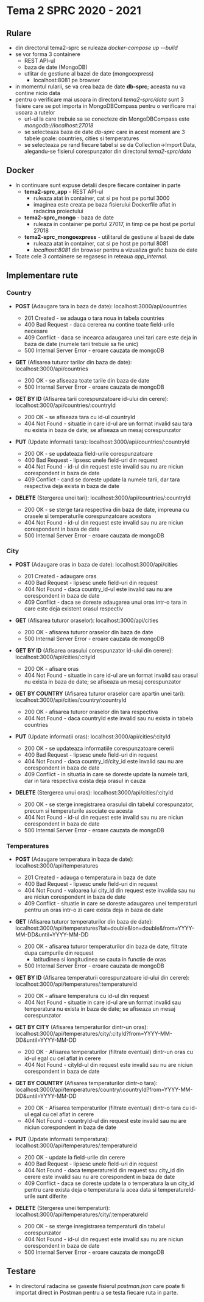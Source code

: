# Tema 2 SPRC 2020 - 2021

## Rulare
* din directorul tema2-sprc se ruleaza *docker-compose up --build*
* se vor forma 3 containere
  * REST API-ul
  * baza de date (MongoDB)
  * utlitar de gestiune al bazei de date (mongoexpress)
    * localhost:8081 pe browser 
* in momentul rularii, se va crea baza de date **db-sprc**; aceasta nu va contine nicio data
* pentru o verificare mai usoara in directorul *tema2-sprc/data* sunt 3 fisiere care se pot importa in MongoDBCompass pentru o verificare mai usoara a rutelor
  * url-ul la care trebuie sa se conecteze din MongoDBCompass este *mongodb://localhost:27018*
  * se selecteaza baza de date *db-sprc* care in acest moment are 3 tabele goale: countries, cities si temperatures
  * se selecteaza pe rand fiecare tabel si se da Collection->Import Data, alegandu-se fisierul corespunzator din directorul *tema2-sprc/data*

## Docker
* In continuare sunt expuse detalii despre fiecare container in parte
  * **tema2-sprc_app** - REST API-ul
    * ruleaza atat in container, cat si pe host pe portul 3000 
    * imaginea este creata pe baza fisierului Dockerfile aflat in radacina proiectului
  * **tema2-sprc_mongo** - baza de date
    * ruleaza in container pe portul 27017, in timp ce pe host pe portul 27018
  * **tema2-sprc_mongoexpress** - utilitarul de gestiune al bazei de date
    * ruleaza atat in container, cat si pe host pe portul 8081
    * *localhost:8081* din browser pentru a vizualiza grafic baza de date
* Toate cele 3 containere se regasesc in reteaua *app_internal*.

## Implementare rute

### Country

* **POST** (Adaugare tara in baza de date): localhost:3000/api/countries
  * 201 Created - se adauga o tara noua in tabela countries
  * 400 Bad Request - daca cererea nu contine toate field-urile necesare
  * 409 Conflict - daca se incearca adaugarea unei tari care este deja in baza de date (numele tarii trebuie sa fie unic)
  * 500 Internal Server Error - eroare cauzata de mongoDB

* **GET** (Afisarea tuturor tarilor din baza de date): localhost:3000/api/countries
  * 200 OK - se afiseaza toate tarile din baza de date
  * 500 Internal Server Error - eroare cauzata de mongoDB

* **GET BY ID** (Afisarea tarii corespunzatoare id-ului din cerere): localhost:3000/api/countries/:countryId
  * 200 OK - se afiseaza tara cu id-ul countryId
  * 404 Not Found - situatie in care id-ul are un format invalid sau tara nu exista in baza de date; se afiseaza un mesaj corespunzator

* **PUT** (Update informatii tara): localhost:3000/api/countries/:countryId
  * 200 OK - se updateaza field-urile corespunzatoare
  * 400 Bad Request - lipsesc unele field-uri din request
  * 404 Not Found - id-ul din request este invalid sau nu are niciun corespondent in baza de date
  * 409 Conflict - cand se doreste update la numele tarii, dar tara respectiva deja exista in baza de date

* **DELETE** (Stergerea unei tari): localhost:3000/api/countries/:countryId
  * 200 OK - se sterge tara respectiva din baza de date, impreuna cu orasele si temperaturile corespunzatoare acestora
  * 404 Not Found - id-ul din request este invalid sau nu are niciun corespondent in baza de date
  * 500 Internal Server Error - eroare cauzata de mongoDB

### City

* **POST** (Adaugare oras in baza de date): localhost:3000/api/cities
  * 201 Created - adaugare oras
  * 400 Bad Request - lipsesc unele field-uri din request
  * 404 Not Found - daca country_id-ul este invalid sau nu are corespondent in baza de date
  * 409 Conflict - daca se doreste adaugarea unui oras intr-o tara in care este deja existent orasul respectiv

* **GET** (Afisarea tuturor oraselor): localhost:3000/api/cities
  * 200 OK - afisarea tuturor oraselor din baza de date
  * 500 Internal Server Error - eroare cauzata de mongoDB

* **GET BY ID** (Afisarea orasului corespunzator id-ului din cerere): localhost:3000/api/cities/:cityId
  * 200 OK - afisare oras 
  * 404 Not Found - situatie in care id-ul are un format invalid sau orasul nu exista in baza de date; se afiseaza un mesaj corespunzator

* **GET BY COUNTRY** (Afisarea tuturor oraselor care apartin unei tari): localhost:3000/api/cities/country/:countryId
  * 200 OK - afisarea tuturor oraselor din tara respectiva
  * 404 Not Found - daca countryId este invalid sau nu exista in tabela countries

* **PUT** (Update informatii oras): localhost:3000/api/cities/:cityId
  * 200 OK - se updateaza informatiile corespunzatoare cererii
  * 400 Bad Request - lipsesc unele field-uri din request
  * 404 Not Found - daca country_id/city_id este invalid sau nu are corespondent in baza de date
  * 409 Conflict - in situatia in care se doreste update la numele tarii, dar in tara respectiva exista deja orasul in cauza

* **DELETE** (Stergerea unui oras): localhost:3000/api/cities/:cityId
  * 200 OK - se sterge inregistrarea orasului din tabelul corespunzator, precum si temperaturile asociate cu acesta
  * 404 Not Found - id-ul din request este invalid sau nu are niciun corespondent in baza de date
  * 500 Internal Server Error - eroare cauzata de mongoDB

### Temperatures

* **POST** (Adaugare temperatura in baza de date): localhost:3000/api/temperatures
  * 201 Created - adauga o temperatura in baza de date
  * 400 Bad Request - lipsesc unele field-uri din request
  * 404 Not Found - valoarea lui city_id din request este invalida sau nu are niciun corespondent in baza de date
  * 409 Conflict - situatie in care se doreste adaugarea unei temperaturi pentru un oras intr-o zi care exista deja in baza de date
  
* **GET** (Afisarea tuturor temperaturilor din baza de date): localhost:3000/api/temperatures?lat=double&lon=double&from=YYYY-MM-DD&until=YYYY-MM-DD
  * 200 OK - afisarea tuturor temperaturilor din baza de date, filtrate dupa campurile din request
    * latitudinea si longitudinea se cauta in functie de oras
  * 500 Internal Server Error - eroare cauzata de mongoDB

* **GET BY ID** (Afisarea temperaturii corespunzatoare id-ului din cerere): localhost:3000/api/temperatures/:temperatureId
  * 200 OK - afisare temperatura cu id-ul din request
  * 404 Not Found - situatie in care id-ul are un format invalid sau temperatura nu exista in baza de date; se afiseaza un mesaj corespunzator

* **GET BY CITY** (Afisarea temperaturilor dintr-un oras): localhost:3000/api/temperatures/city/:cityId?from=YYYY-MM-DD&until=YYYY-MM-DD
  * 200 OK - Afisarea temperaturilor (filtrate eventual) dintr-un oras cu id-ul egal cu cel aflat in cerere
  * 404 Not Found - cityId-ul din request este invalid sau nu are niciun corespondent in baza de date

* **GET BY COUNTRY** (Afisarea temperaturilor dintr-o tara): localhost:3000/api/temperatures/country/:countryId?from=YYYY-MM-DD&until=YYYY-MM-DD
  * 200 OK - Afisarea temperaturilor (filtrate eventual) dintr-o tara cu id-ul egal cu cel aflat in cerere
  * 404 Not Found - countryId-ul din request este invalid sau nu are niciun corespondent in baza de date

* **PUT** (Update informatii temperatura): localhost:3000/api/temperatures/:temperatureId
  * 200 OK - update la field-urile din cerere
  * 400 Bad Request - lipsesc unele field-uri din request
  * 404 Not Found - daca temperatureId din request sau city_id din cerere este invalid sau nu are corespondent in baza de date
  * 409 Conflict - daca se doreste update la o temperatura la un city_id pentru care exista deja o temperatura la acea data si temperatureId-urile sunt diferite

* **DELETE** (Stergerea unei temperaturi): localhost:3000/api/temperatures/city/:temperatureId
  * 200 OK - se sterge inregistrarea temperaturii din tabelul corespunzator
  * 404 Not Found - id-ul din request este invalid sau nu are niciun corespondent in baza de date
  * 500 Internal Server Error - eroare cauzata de mongoDB
  
## Testare
* In directorul radacina se gaseste fisierul *postman.json* care poate fi importat direct in Postman pentru a se testa fiecare ruta in parte.
